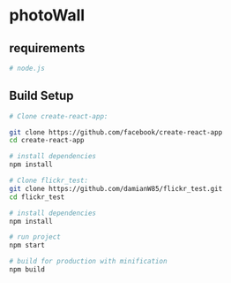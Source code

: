 # photoWall

## requirements
``` bash
# node.js
```
## Build Setup

``` bash
# Clone create-react-app:

git clone https://github.com/facebook/create-react-app
cd create-react-app 

# install dependencies
npm install

# Clone flickr_test:
git clone https://github.com/damianW85/flickr_test.git
cd flickr_test

# install dependencies
npm install

# run project
npm start

# build for production with minification
npm build
```
